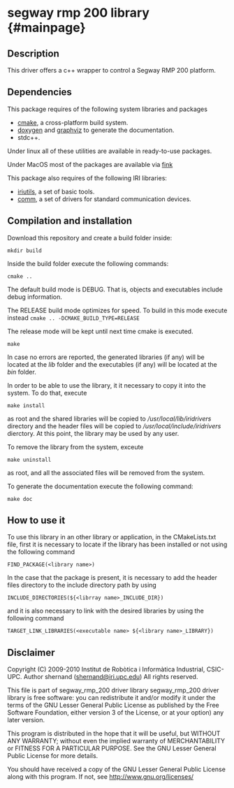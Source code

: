segway rmp 200 library                         {#mainpage}
============

## Description

This driver offers a c++ wrapper to control a Segway RMP 200 platform.

## Dependencies

This package requires of the following system libraries and packages

 * [cmake](https://www.cmake.org "CMake's Homepage"), a cross-platform build system.
 * [doxygen](http://www.doxygen.org "Doxygen's Homepage") and [graphviz](http://www.graphviz.org "Graphviz's Homepage") to generate the documentation.
 * stdc++.

Under linux all of these utilities are available in ready-to-use packages.

Under MacOS most of the packages are available via [fink](http://www.finkproject.org/ "Fink's Homepage")

This package also requires of the following IRI libraries:

 * [iriutils](https://gitlab.iri.upc.edu/labrobotica/algorithms/iriutils "iriutils gitlab page"), a set of basic tools.
 * [comm](https://gitlab.iri.upc.edu/labrobotica/drivers/comm "comm gitlab page"), a set of drivers for standard communication devices.

## Compilation and installation

Download this repository and create a build folder inside:

``` mkdir build ```

Inside the build folder execute the following commands:

``` cmake .. ```

The default build mode is DEBUG. That is, objects and executables include debug information.

The RELEASE build mode optimizes for speed. To build in this mode execute instead
``` cmake .. -DCMAKE_BUILD_TYPE=RELEASE ```

The release mode will be kept until next time cmake is executed.

``` make ``` 

In case no errors are reported, the generated libraries (if any) will be located at the
_lib_ folder and the executables (if any) will be located at the _bin_ folder.

In order to be able to use the library, it it necessary to copy it into the system.
To do that, execute

``` make install ```

as root and the shared libraries will be copied to */usr/local/lib/iridrivers* directory
and the header files will be copied to */usr/local/include/iridrivers* dierctory. At
this point, the library may be used by any user.

To remove the library from the system, exceute

``` make uninstall ```

as root, and all the associated files will be removed from the system.

To generate the documentation execute the following command:

``` make doc ```

## How to use it

To use this library in an other library or application, in the CMakeLists.txt file, first it is necessary to locate if the library has been installed or not using the following command

``` FIND_PACKAGE(<library name>) ```

In the case that the package is present, it is necessary to add the header files directory to the include directory path by using

``` INCLUDE_DIRECTORIES(${<librray name>_INCLUDE_DIR}) ```

and it is also necessary to link with the desired libraries by using the following command

``` TARGET_LINK_LIBRARIES(<executable name> ${<library name>_LIBRARY}) ```

## Disclaimer  

Copyright (C) 2009-2010 Institut de Robòtica i Informàtica Industrial, CSIC-UPC.
Author shernand (shernand@iri.upc.edu)
All rights reserved.

This file is part of segway_rmp_200 driver library
segway_rmp_200 driver library is free software: you can redistribute it and/or modify
it under the terms of the GNU Lesser General Public License as published by
the Free Software Foundation, either version 3 of the License, or
at your option) any later version.

This program is distributed in the hope that it will be useful,
but WITHOUT ANY WARRANTY; without even the implied warranty of
MERCHANTABILITY or FITNESS FOR A PARTICULAR PURPOSE.  See the
GNU Lesser General Public License for more details.

You should have received a copy of the GNU Lesser General Public License
along with this program.  If not, see <http://www.gnu.org/licenses/>



